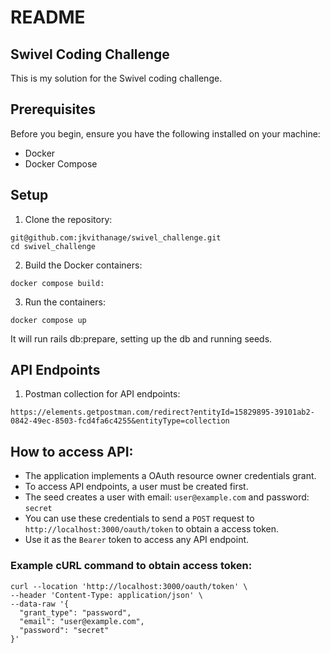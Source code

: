 # README
## Swivel Coding Challenge
This is my solution for the Swivel coding challenge.

## Prerequisites
Before you begin, ensure you have the following installed on your machine:
- Docker
- Docker Compose

## Setup
1. Clone the repository:
```
git@github.com:jkvithanage/swivel_challenge.git
cd swivel_challenge
```
2. Build the Docker containers:
```
docker compose build:
```
3. Run the containers:
```
docker compose up
```
It will run rails db:prepare, setting up the db and running seeds.

## API Endpoints
1. Postman collection for API endpoints:
```
https://elements.getpostman.com/redirect?entityId=15829895-39101ab2-0842-49ec-8503-fcd4fa6c4255&entityType=collection
```

## How to access API:
- The application implements a OAuth resource owner credentials grant.
- To access API endpoints, a user must be created first.
- The seed creates a user with email: ```user@example.com``` and password: ```secret```
- You can use these credentials to send a ```POST``` request to ```http://localhost:3000/oauth/token```
to obtain a access token.
- Use it as the ```Bearer``` token to access any API endpoint.

### Example cURL command to obtain access token:
```
curl --location 'http://localhost:3000/oauth/token' \
--header 'Content-Type: application/json' \
--data-raw '{
  "grant_type": "password",
  "email": "user@example.com",
  "password": "secret"
}'
```